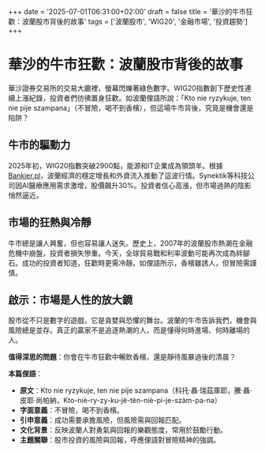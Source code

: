 +++
date = '2025-07-01T06:31:00+02:00'
draft = false
title = '華沙的牛市狂歡：波蘭股市背後的故事'
tags = ['波蘭股市', 'WIG20', '金融市場', '投資趨勢']
+++

# 華沙的牛市狂歡：波蘭股市背後的故事

華沙證券交易所的交易大廳裡，螢幕閃爍著綠色數字。WIG20指數創下歷史性連續上漲紀錄，投資者們彷彿置身狂歡。如波蘭俚語所說：「Kto nie ryzykuje, ten nie pije szampana」（不冒險，喝不到香檳），但這場牛市背後，究竟是機會還是陷阱？

## 牛市的驅動力

2025年初，WIG20指數突破2900點，能源和IT企業成為領頭羊。根據[Bankier.pl](https://www.bankier.pl/wiadomosc/Pierwsza-taka-sytuacja-w-historii-na-polskiej-gieldzie-Nigdy-nie-bylo-tylu-wzrostow-z-rzedu-na-WIG20-8970103.html)，波蘭經濟的穩定增長和外資流入推動了這波行情。Synektik等科技公司因AI醫療應用需求激增，股價飆升30%。投資者信心高漲，但市場過熱的陰影悄然逼近。

## 市場的狂熱與冷靜

牛市總是讓人興奮，但也容易讓人迷失。歷史上，2007年的波蘭股市熱潮在金融危機中崩盤，投資者損失慘重。今天，全球貿易戰和利率波動可能再次成為絆腳石。成功的投資者知道，狂歡時更需冷靜。如俚語所示，香檳雖誘人，但冒險需謹慎。

## 啟示：市場是人性的放大鏡

股市從不只是數字的遊戲，它是貪婪與恐懼的舞台。波蘭的牛市告訴我們，機會與風險總是並存。真正的贏家不是追逐熱潮的人，而是懂得何時進場、何時離場的人。

**值得深思的問題**：你會在牛市狂歡中暢飲香檳，還是靜待風暴過後的清晨？

**本篇俚語**：  
- **原文**：Kto nie ryzykuje, ten nie pije szampana（科托·聶·瑞茲庫耶，騰·聶·皮耶·尚帕納，Kto-niè-ry-zy-ku-jè-tèn-niè-pi-je-szàm-pa-na）  
- **字面意義**：不冒險，喝不到香檳。  
- **引申意義**：成功需要承擔風險，但風險需與回報匹配。  
- **文化背景**：反映波蘭人對勇氣與回報的樂觀態度，常用於鼓勵行動。  
- **主題關聯**：股市投資的風險與回報，呼應俚語對冒險精神的強調。